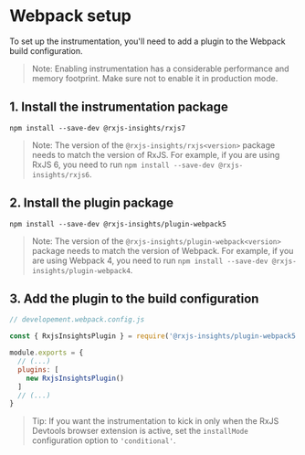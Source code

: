 # Webpack setup

To set up the instrumentation, you'll need to add a plugin to the Webpack build configuration.

> Note: Enabling instrumentation has a considerable performance and memory footprint. Make sure not to enable it in production mode.

## 1. Install the instrumentation package

```
npm install --save-dev @rxjs-insights/rxjs7
```

> Note: The version of the `@rxjs-insights/rxjs<version>` package needs to match the version of RxJS.
> For example, if you are using RxJS 6, you need to run `npm install --save-dev @rxjs-insights/rxjs6`.

## 2. Install the plugin package

```
npm install --save-dev @rxjs-insights/plugin-webpack5
```

> Note: The version of the `@rxjs-insights/plugin-webpack<version>` package needs to match the version of Webpack.
> For example, if you are using Webpack 4, you need to run `npm install --save-dev @rxjs-insights/plugin-webpack4`.

## 3. Add the plugin to the build configuration
```js
// developement.webpack.config.js

const { RxjsInsightsPlugin } = require('@rxjs-insights/plugin-webpack5');

module.exports = {
  // (...)
  plugins: [
    new RxjsInsightsPlugin()
  ]
  // (...)
}
```

> Tip: If you want the instrumentation to kick in only when the RxJS Devtools browser extension is active, set the `installMode` configuration option to `'conditional'`.

